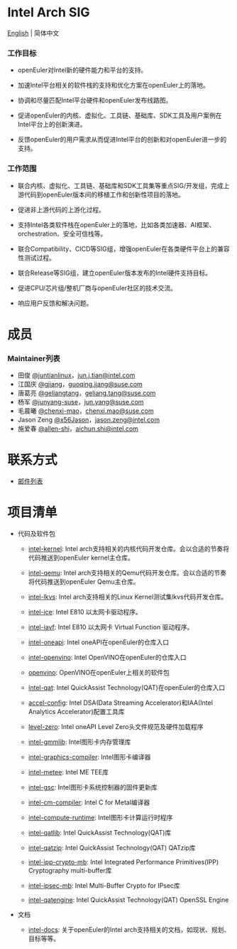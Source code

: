 # Intel Arch SIG
[English](./README.md) | 简体中文

### 工作目标

- openEuler对Intel新的硬件能力和平台的支持。

- 加速Intel平台相关的软件栈的支持和优化方案在openEuler上的落地。

- 协调和尽量匹配Intel平台硬件和openEuler发布线路图。

- 促进openEuler的内核、虚拟化、工具链、基础库、SDK工具及用户案例在Intel平台上的创新演进。

- 反馈openEuler的用户需求从而促进Intel平台的创新和对openEuler进一步的支持。

### 工作范围

- 联合内核、虚拟化、工具链、基础库和SDK工具集等重点SIG/开发组，完成上游代码到openEuler版本间的移植工作和创新性项目的落地。

- 促进非上游代码的上游化过程。

- 支持Intel各类软件栈在openEuler上的落地，比如各类加速器、AI框架、orchestration、安全可信栈等。

- 联合Compatibility、CICD等SIG组，增强openEuler在各类硬件平台上的兼容性测试过程。

- 联合Release等SIG组，建立openEuler版本发布的Intel硬件支持目标。

- 促进CPU/芯片组/整机厂商与openEuler社区的技术交流。

- 响应用户反馈和解决问题。

# 成员

### Maintainer列表

- 田俊 [@juntianlinux](https://gitee.com/juntianlinux)，jun.j.tian@intel.com
- 江国庆 [@gjiang](https://gitee.com/gjiang)，guoqing.jiang@suse.com
- 唐葛亮 [@geliangtang](https://gitee.com/geliangtang)，geliang.tang@suse.com
- 杨军 [@junyang-suse](https://gitee.com/junyang-suse)，jun.yang@suse.com
- 毛晨曦 [@chenxi-mao](https://gitee.com/chenxi-mao)，chenxi.mao@suse.com
- Jason Zeng [@x56Jason](https://gitee.com/x56Jason)，jason.zeng@intel.com
- 施爱春 [@allen-shi](https://gitee.com/allen-shi)，aichun.shi@intel.com

# 联系方式

- [邮件列表](mailto:sig-intel-arch@openeuler.org)

# 项目清单

- 代码及软件包
  - [intel-kernel](https://gitee.com/openeuler/Intel-kernel): Intel arch支持相关的内核代码开发仓库。会以合适的节奏将代码推送到openEuler kernel主仓库。

  - [intel-qemu](https://gitee.com/openeuler/intel-qemu): Intel arch支持相关的Qemu代码开发仓库。会以合适的节奏将代码推送到openEuler Qemu主仓库。

  - [intel-lkvs](https://gitee.com/openeuler/intel-lkvs): Intel arch支持相关的Linux Kernel测试集lkvs代码开发仓库。

  - [intel-ice](https://gitee.com/openeuler/intel-ice): Intel E810 以太网卡驱动程序。

  - [intel-iavf](https://gitee.com/openeuler/intel-iavf): Intel E810 以太网卡 Virtual Function 驱动程序。

  - [intel-oneapi](https://gitee.com/openeuler/intel-oneapi): Intel oneAPI在openEuler的仓库入口

  - [intel-openvino](https://gitee.com/openeuler/intel-openvino): Intel OpenVINO在openEuler的仓库入口

  - [openvino](https://gitee.com/src-openeuler/openvino): OpenVINO在openEuler上相关的软件包

  - [intel-qat](https://gitee.com/openeuler/intel-qat): Intel QuickAssist Technology(QAT)在openEuler的仓库入口

  - [accel-config](https://gitee.com/src-openeuler/accel-config): Intel DSA(Data Streaming Accelerator)和IAA(Intel Analytics Accelerator)配置工具库

  - [level-zero](https://gitee.com/src-openeuler/level-zero): Intel oneAPI Level Zero头文件规范及硬件加载程序

  - [intel-gmmlib](https://gitee.com/src-openeuler/intel-gmmlib): Intel图形卡内存管理库

  - [intel-graphics-compiler](https://gitee.com/src-openeuler/intel-graphics-compiler): Intel图形卡编译器

  - [intel-metee](https://gitee.com/src-openeuler/intel-metee): Intel ME TEE库

  - [intel-gsc](https://gitee.com/src-openeuler/intel-gsc): Intel图形卡系统控制器的固件更新库

  - [intel-cm-compiler](https://gitee.com/src-openeuler/intel-cm-compiler): Intel C for Metal编译器

  - [intel-compute-runtime](https://gitee.com/src-openeuler/intel-compute-runtime): Intel图形卡计算运行时程序

  - [intel-qatlib](https://gitee.com/src-openeuler/intel-qatlib): Intel QuickAssist Technology(QAT)库

  - [intel-qatzip](https://gitee.com/src-openeuler/intel-qatzip): Intel QuickAssist Technology(QAT) QATzip库

  - [intel-ipp-crypto-mb](https://gitee.com/src-openeuler/intel-ipp-crypto-mb): Intel Integrated Performance Primitives(IPP) Cryptography multi-buffer库

  - [intel-ipsec-mb](https://gitee.com/src-openeuler/intel-ipsec-mb): Intel Multi-Buffer Crypto for IPsec库

  - [intel-qatengine](https://gitee.com/src-openeuler/intel-qatengine): Intel QuickAssist Technology(QAT) OpenSSL Engine

- 文档
  - [intel-docs](https://gitee.com/openeuler/intel-docs): 关于openEuler的Intel arch支持相关的文档，如现状、规划、目标等等。
